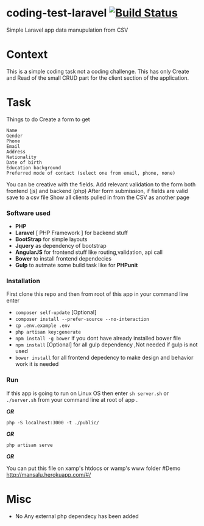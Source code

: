 # coding-test-laravel [![Build Status](https://api.travis-ci.org/samundrak/coding-test-laravel.svg?branch=master)](https://travis-ci.org/samundrak/coding-test-laravel)
Simple Laravel app data manupulation from CSV

# Context
This is a simple coding task not a coding challenge. This has only Create and Read of the small CRUD part for the client section of the application.

# Task
Things to do 
Create a form to get
```
Name
Gender
Phone
Email
Address
Nationality
Date of birth
Education background
Preferred mode of contact (select one from email, phone, none)
```
You can be creative with the fields.
Add relevant validation to the form both frontend (js) and backend (php)
After form submission, if fields are valid save to a csv file
Show all clients pulled in from the CSV as another page

### Software used
* **PHP**
* **Laravel** [ PHP Framework ] for backend stuff 
* **BootStrap** for simple layouts
*  **Jquery** as dependency of bootstrap
*  **AngularJS** for frontend stuff like routing,validation, api call
*  **Bower** to install frontend dependecies 
*  **Gulp** to autmate some build task like for **PHPunit**

### Installation 
 First clone this repo and then from root of this app in your command line enter 
* ```composer self-update``` [Optional]
* ```composer install --prefer-source --no-interaction```
* ```cp .env.example .env```
* ```php artisan key:generate```
* ```npm install -g bower``` if you dont have already installed bower file
* ```npm install``` [Optional] for all gulp dependency ,Not needed if gulp is not used
* ```bower install``` for all frontend depedency to make design and behavior work it is needed

### Run
If this app is going to run on Linux OS then enter ```sh server.sh``` or ```./server.sh``` from your command line at root of app .

***OR*** 

```php -S localhost:3000 -t ./public/```

***OR***

```php artisan serve```

***OR***

You can put this file on xamp's htdocs or  wamp's www folder
#Demo
 http://mansalu.herokuapp.com/#/
# Misc
* No Any external php dependecy has been added
